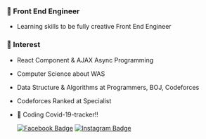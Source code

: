 ### :office: Front End Engineer
- Learning skills to be fully creative Front End Engineer

### :stars: Interest
- React Component & AJAX Async Programming  
- Computer Science about WAS
- Data Structure & Algorithms at Programmers, BOJ, Codeforces
- Codeforces Ranked at Specialist
- 💬 Coding Covid-19-tracker!!
   
   
   
   [![Facebook Badge](https://img.shields.io/badge/facebook-1877f2?style=flat-square&logo=facebook&logoColor=white&link=https://www.facebook.com/zzsza)](https://www.facebook.com/https://www.facebook.com/seohyeon.park.7/) [![Instagram Badge](https://img.shields.io/badge/-Instagram-E4405F?style=flat-square&logo=Instagram&logoColor=white&link=https://www.instagram.com/seo_hyun_e_ya/)](https://www.linkedin.com/in/seong-yun-byeon-8183a8113/)
<!--
**morecreativa/morecreativa** is a ✨ _special_ ✨ repository because its `README.md` (this file) appears on your GitHub profile.

Here are some ideas to get you started:

- 🔭 I’m currently working on ...
- 🌱 I’m currently learning ...
- 👯 I’m looking to collaborate on ...
- 🤔 I’m looking for help with ...
- 💬 Ask me about ...
- 📫 How to reach me: ...
- 😄 Pronouns: ...
- ⚡ Fun fact: ...
-->
